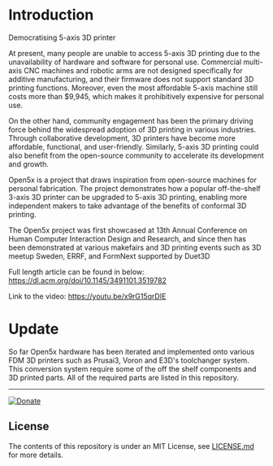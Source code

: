 # Introduction

Democratising 5-axis 3D printer

At present, many people are unable to access 5-axis 3D printing due to the unavailability of hardware and software for personal use. Commercial multi-axis CNC machines and robotic arms are not designed specifically for additive manufacturing, and their firmware does not support standard 3D printing functions. Moreover, even the most affordable 5-axis machine still costs more than $9,945, which makes it prohibitively expensive for personal use. 

On the other hand, community engagement has been the primary driving force behind the widespread adoption of 3D printing in various industries. Through collaborative development, 3D printers have become more affordable, functional, and user-friendly. Similarly, 5-axis 3D printing could also benefit from the open-source community to accelerate its development and growth.

Open5x is a project that draws inspiration from open-source machines for personal fabrication. The project demonstrates how a popular off-the-shelf 3-axis 3D printer can be upgraded to 5-axis 3D printing, enabling more independent makers to take advantage of the benefits of conformal 3D printing.

The Open5x project was first showcased at 13th Annual Conference on Human Computer Interaction Design and Research, and since then has been demonstrated at various makefairs and 3D printing events such as 3D meetup Sweden, ERRF, and FormNext supported by Duet3D


Full length article can be found in below:
https://dl.acm.org/doi/10.1145/3491101.3519782


Link to the video:
https://youtu.be/x9rG15qrDIE

# Update

So far Open5x hardware has been iterated and implemented onto various FDM 3D printers such as Prusai3, Voron and E3D's toolchanger system.
This conversion system require some of the off the shelf components and 3D printed parts. All of the required parts are listed in this repository.


-------

[![Donate](https://img.shields.io/badge/Donate-PayPal-green.svg)](https://www.paypal.com/donate/?hosted_button_id=EU5UT7KPFXXUG)


## License
The contents of this repository is under an MIT License, see [LICENSE.md](https://github.com/FreddieHong19/Open5x/blob/main/LICENSE) for more details.

